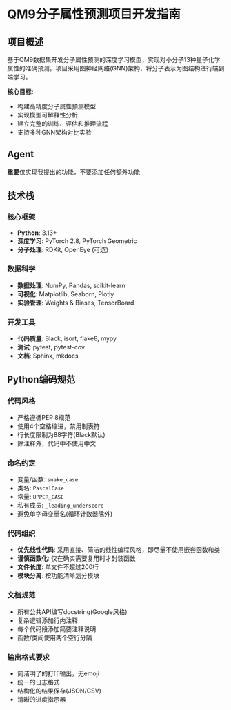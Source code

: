 # QM9分子属性预测项目开发指南

## 项目概述
基于QM9数据集开发分子属性预测的深度学习模型，实现对小分子13种量子化学属性的准确预测。项目采用图神经网络(GNN)架构，将分子表示为图结构进行端到端学习。

**核心目标:**
- 构建高精度分子属性预测模型
- 实现模型可解释性分析
- 建立完整的训练、评估和推理流程
- 支持多种GNN架构对比实验

## Agent
**重要**仅实现我提出的功能，不要添加任何额外功能

## 技术栈

### 核心框架
- **Python**: 3.13+
- **深度学习**: PyTorch 2.8, PyTorch Geometric
- **分子处理**: RDKit, OpenEye (可选)

### 数据科学
- **数据处理**: NumPy, Pandas, scikit-learn
- **可视化**: Matplotlib, Seaborn, Plotly
- **实验管理**: Weights & Biases, TensorBoard

### 开发工具
- **代码质量**: Black, isort, flake8, mypy
- **测试**: pytest, pytest-cov
- **文档**: Sphinx, mkdocs

## Python编码规范

### 代码风格
- 严格遵循PEP 8规范
- 使用4个空格缩进，禁用制表符
- 行长度限制为88字符(Black默认)
- 除注释外，代码中不使用中文

### 命名约定
- 变量/函数: `snake_case`
- 类名: `PascalCase`  
- 常量: `UPPER_CASE`
- 私有成员: `_leading_underscore`
- 避免单字母变量名(循环计数器除外)

### 代码组织
- **优先线性代码**: 采用直接、简洁的线性编程风格，即尽量不使用嵌套函数和类
- **谨慎函数化**: 仅在确实需要复用时才封装函数
- **文件长度**: 单文件不超过200行
- **模块分离**: 按功能清晰划分模块

### 文档规范
- 所有公共API编写docstring(Google风格)
- 复杂逻辑添加行内注释
- 每个代码段添加简要注释说明
- 函数/类间使用两个空行分隔

### 输出格式要求
- 简洁明了的打印输出，无emoji
- 统一的日志格式
- 结构化的结果保存(JSON/CSV)
- 清晰的进度指示器